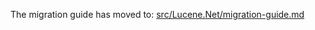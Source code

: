 The migration guide has moved to: [src/Lucene.Net/migration-guide.md](src/Lucene.Net/migration-guide.md)
